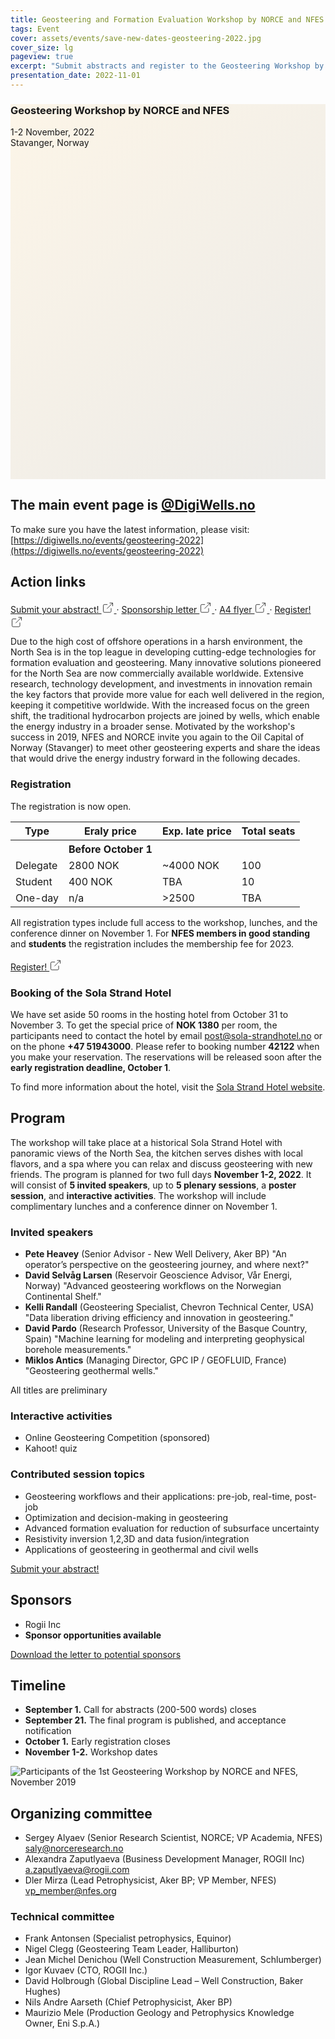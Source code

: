 ```yaml
---
title: Geosteering and Formation Evaluation Workshop by NORCE and NFES
tags: Event
cover: assets/events/save-new-dates-geosteering-2022.jpg
cover_size: lg
pageview: true
excerpt: "Submit abstracts and register to the Geosteering Workshop by NORCE and NFES: 1-2 November, 2022. Stavanger, Norway."
presentation_date: 2022-11-01
---
```

<style>
  .hero-example--linear-gradient {
    background-image: 
    linear-gradient(135deg, 
    rgba(252, 243, 226, .8), 
    rgba(168, 161, 146, .2)), url("/assets/events/stavanger-bag-2019.JPG");
  }
</style>

<div class="hero hero hero-example--linear-gradient" style='height: 600px;'>
  <div class="hero__content">
    <h3>Geosteering Workshop by NORCE and NFES</h3>
    <p>1-2 November, 2022 <br> Stavanger, Norway</p>
  </div>
</div>

## The main event page is [@DigiWells.no](https://digiwells.no/events/geosteering-2022)

To make sure you have the latest information, please visit:
[https://digiwells.no/events/geosteering-2022](https://digiwells.no/events/geosteering-2022)

## Action links

<a type="button" href="https://forms.gle/q6nUaJ2WhGryL75B6" target="_blank">
Submit your abstract!
<svg className="icon" xmlns="http://www.w3.org/2000/svg" height="20px"  viewBox="0 -2 24 24" fill="none" stroke="currentColor" strokeWidth="3" strokeLinecap="round" strokeLinejoin="round"><path d="M18 13v6a2 2 0 0 1-2 2H5a2 2 0 0 1-2-2V8a2 2 0 0 1 2-2h6"></path><polyline points="15 3 21 3 21 9"></polyline><line x1="10" y1="14" x2="21" y2="3"></line></svg>
</a>
<span>&#183;</span>
<a type="button" href="/assets/geosteering-workshop-2022-Sponsor_Opportunity-nfes.pdf" target="_blank">
Sponsorship letter
<svg className="icon" xmlns="http://www.w3.org/2000/svg" height="20px"  viewBox="0 -2 24 24" fill="none" stroke="currentColor" strokeWidth="3" strokeLinecap="round" strokeLinejoin="round"><path d="M18 13v6a2 2 0 0 1-2 2H5a2 2 0 0 1-2-2V8a2 2 0 0 1 2-2h6"></path><polyline points="15 3 21 3 21 9"></polyline><line x1="10" y1="14" x2="21" y2="3"></line></svg>
</a>
<span>&#183;</span>
<a type="button" href="/assets/geosteering-workshop-2022-flyer-4.pdf" target="_blank">
A4 flyer
<svg className="icon" xmlns="http://www.w3.org/2000/svg" height="20px"  viewBox="0 -2 24 24" fill="none" stroke="currentColor" strokeWidth="3" strokeLinecap="round" strokeLinejoin="round"><path d="M18 13v6a2 2 0 0 1-2 2H5a2 2 0 0 1-2-2V8a2 2 0 0 1 2-2h6"></path><polyline points="15 3 21 3 21 9"></polyline><line x1="10" y1="14" x2="21" y2="3"></line></svg>
</a>
<span>&#183;</span>
<a type="button" href="https://gtogether.qondor.com/ParticipantWeb/PersonalDetails?projectId=54347&bookingRef=425833" target="_blank">
Register!
<svg className="icon" xmlns="http://www.w3.org/2000/svg" height="20px"  viewBox="0 -2 24 24" fill="none" stroke="currentColor" strokeWidth="3" strokeLinecap="round" strokeLinejoin="round"><path d="M18 13v6a2 2 0 0 1-2 2H5a2 2 0 0 1-2-2V8a2 2 0 0 1 2-2h6"></path><polyline points="15 3 21 3 21 9"></polyline><line x1="10" y1="14" x2="21" y2="3"></line></svg>
</a>


Due to the high cost of offshore operations in a harsh environment, 
the North Sea is in the top league in developing cutting-edge technologies for formation evaluation and geosteering. 
Many innovative solutions pioneered for the North Sea are now commercially available worldwide. 
Extensive research, technology development, and investments in innovation remain the key factors that provide more value for each well delivered in the region, keeping it competitive worldwide. 
With the increased focus on the green shift, the traditional hydrocarbon projects are joined by wells, which enable the energy industry in a broader sense.
Motivated by the workshop's success in 2019, NFES and NORCE invite you again to the Oil Capital of Norway (Stavanger) to meet other geosteering experts and share the ideas that would drive the energy industry forward in the following decades.

### Registration

The registration is now open.

<table class="styled-table">
    <tr>
        <th>Type</th>
        <th>Eraly price</th>
        <th>Exp. late price</th>
        <th>Total seats</th>
    </tr>
    <tr>
        <th>
            <!-- Type -->
        </th>
        <th>Before October 1</th>
        <th>
            <!-- Exp. late price -->
        </th>
        <th>
            <!-- Total seats -->
        </th>
    </tr>
    <tr>
        <td>
            Delegate
        </td>
        <td>2800 NOK</td>
        <td>~4000 NOK</td>
        <td>100</td>
    </tr>
    <tr>
        <td>
            Student
        </td>
        <td>400 NOK</td>
        <td>TBA</td>
        <td>10</td>
    </tr>
        <tr>
        <td>
            One-day
        </td>
        <td>n/a</td>
        <td>>2500</td>
        <td>TBA</td>
    </tr>
</table>

All registration types include full access to the workshop, lunches, and the conference dinner on November 1.
For **NFES members in good standing** and **students** the registration includes the membership fee for 2023.

<a type="button" href="https://gtogether.qondor.com/ParticipantWeb/PersonalDetails?projectId=54347&bookingRef=425833" target="_blank">
Register!
<svg className="icon" xmlns="http://www.w3.org/2000/svg" height="20px"  viewBox="0 -2 24 24" fill="none" stroke="currentColor" strokeWidth="3" strokeLinecap="round" strokeLinejoin="round"><path d="M18 13v6a2 2 0 0 1-2 2H5a2 2 0 0 1-2-2V8a2 2 0 0 1 2-2h6"></path><polyline points="15 3 21 3 21 9"></polyline><line x1="10" y1="14" x2="21" y2="3"></line></svg>
</a>

### Booking of the Sola Strand Hotel

We have set aside 50 rooms in the hosting hotel from October 31 to November 3. To get the special price of **NOK 1380** per room, the participants need to contact the hotel by email [post@sola-strandhotel.no](post@sola-strandhotel.no) or on the phone **+47 51943000**. 
Please refer to booking number **42122** when you make your reservation. The reservations will be released soon after the **early registration deadline, October 1**.

To find more information about the hotel, visit the [Sola Strand Hotel website](https://www.solastrandhotel.no/hotel-stavanger).

## Program

The workshop will take place at a historical Sola Strand Hotel with panoramic views of the North Sea, the kitchen serves dishes with local flavors, and a spa where you can relax and discuss geosteering with new friends.
The program is planned for two full days **November 1-2, 2022**. 
It will consist of **5 invited speakers**, 
up to **5 plenary sessions**, 
a **poster session**, 
and **interactive activities**. 
The workshop will include complimentary lunches and a conference dinner on November 1.

### Invited speakers
* **Pete Heavey** (Senior Advisor - New Well Delivery, Aker BP) "An operator’s perspective on the geosteering journey, and where next?"
* **David Selvåg Larsen** (Reservoir Geoscience Advisor, Vår Energi, Norway) "Advanced geosteering workflows on the Norwegian Continental Shelf."
* **Kelli Randall** (Geosteering Specialist, Chevron Technical Center, USA) "Data liberation driving efficiency and innovation in geosteering."
* **David Pardo** (Research Professor, University of the Basque Country, Spain) "Machine learning for modeling and interpreting geophysical borehole measurements."
* **Miklos Antics** (Managing Director, GPC IP / GEOFLUID, France) "Geosteering geothermal wells."

All titles are preliminary

### Interactive activities
* Online Geosteering Competition (sponsored)
* Kahoot! quiz

### Contributed session topics
* Geosteering workflows and their applications: pre-job, real-time, post-job
* Optimization and decision-making in geosteering
* Advanced formation evaluation for reduction of subsurface uncertainty
* Resistivity inversion 1,2,3D and data fusion/integration
* Applications of geosteering in geothermal and civil wells

<a type="button" href="https://forms.gle/q6nUaJ2WhGryL75B6" target="_blank">
Submit your abstract!</a>

## Sponsors
* Rogii Inc
* **Sponsor opportunities available**

<a type="button" href="/assets/geosteering-workshop-2022-Sponsor_Opportunity-nfes.pdf" target="_blank">Download the letter to potential sponsors</a>

## Timeline
* **September 1.** Call for abstracts (200-500 words) closes
* **September 21.** The final program is published, and acceptance notification
* **October 1.** Early registration closes
* **November 1-2.** Workshop dates


![Participants of the 1st Geosteering Workshop by NORCE and NFES, November 2019](/static/geosteering-2019-all.jpg)

## Organizing committee
* Sergey Alyaev (Senior Research Scientist, NORCE; VP Academia, NFES) [saly@norceresearch.no](mailto:saly@norceresearch.no)
* Alexandra Zaputlyaeva (Business Development Manager, ROGII Inc) [a.zaputlyaeva@rogii.com](mailto:a.zaputlyaeva@rogii.com)
* Dler Mirza (Lead Petrophysicist, Aker BP; VP Member, NFES) [vp_member@nfes.org](mailto:vp_member@nfes.org)

### Technical committee
* Frank Antonsen (Specialist petrophysics, Equinor)
* Nigel Clegg (Geosteering Team Leader, Halliburton)
* Jean Michel Denichou (Well Construction Measurement, Schlumberger)
* Igor Kuvaev (CTO, ROGII Inc.)
* David Holbrough (Global Discipline Lead – Well Construction, Baker Hughes)
* Nils Andre Aarseth (Chief Petrophysicist, Aker BP)
* Maurizio Mele (Production Geology and Petrophysics Knowledge Owner, Eni S.p.A.)

